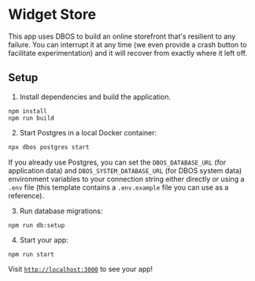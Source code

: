 # Widget Store

This app uses DBOS to build an online storefront that's resilient to any failure.
You can interrupt it at any time (we even provide a crash button to facilitate experimentation) and it will recover from exactly where it left off.

## Setup

1. Install dependencies and build the application.

```shell
npm install
npm run build
```

2. Start Postgres in a local Docker container:

```bash
npx dbos postgres start
```

If you already use Postgres, you can set the `DBOS_DATABASE_URL` (for application data) and `DBOS_SYSTEM_DATABASE_URL` (for DBOS system data) environment variables to your connection string either directly or using a `.env` file (this template contains a `.env.example` file you can use as a reference).

3. Run database migrations:

```shell
npm run db:setup
```

4. Start your app:

```shell
npm run start
```

Visit [`http://localhost:3000`](http://localhost:3000) to see your app!
